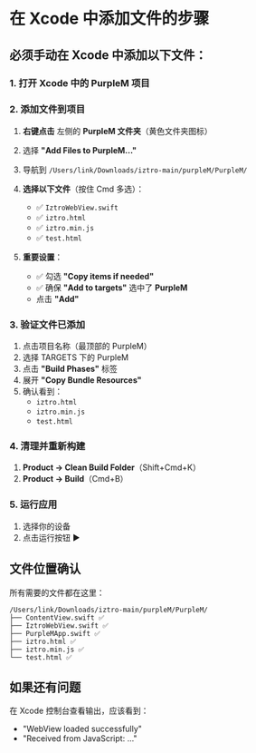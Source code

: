 # 在 Xcode 中添加文件的步骤

## 必须手动在 Xcode 中添加以下文件：

### 1. 打开 Xcode 中的 PurpleM 项目

### 2. 添加文件到项目
1. **右键点击** 左侧的 **PurpleM 文件夹**（黄色文件夹图标）
2. 选择 **"Add Files to PurpleM..."**
3. 导航到 `/Users/link/Downloads/iztro-main/purpleM/PurpleM/`
4. **选择以下文件**（按住 Cmd 多选）：
   - ✅ `IztroWebView.swift`
   - ✅ `iztro.html`
   - ✅ `iztro.min.js`
   - ✅ `test.html`

5. **重要设置**：
   - ✅ 勾选 **"Copy items if needed"**
   - ✅ 确保 **"Add to targets"** 选中了 **PurpleM**
   - 点击 **"Add"**

### 3. 验证文件已添加
1. 点击项目名称（最顶部的 PurpleM）
2. 选择 TARGETS 下的 PurpleM
3. 点击 **"Build Phases"** 标签
4. 展开 **"Copy Bundle Resources"**
5. 确认看到：
   - `iztro.html`
   - `iztro.min.js`
   - `test.html`

### 4. 清理并重新构建
1. **Product → Clean Build Folder**（Shift+Cmd+K）
2. **Product → Build**（Cmd+B）

### 5. 运行应用
1. 选择你的设备
2. 点击运行按钮 ▶️

## 文件位置确认
所有需要的文件都在这里：
```
/Users/link/Downloads/iztro-main/purpleM/PurpleM/
├── ContentView.swift ✅
├── IztroWebView.swift ✅
├── PurpleMApp.swift ✅
├── iztro.html ✅
├── iztro.min.js ✅
└── test.html ✅
```

## 如果还有问题
在 Xcode 控制台查看输出，应该看到：
- "WebView loaded successfully"
- "Received from JavaScript: ..."